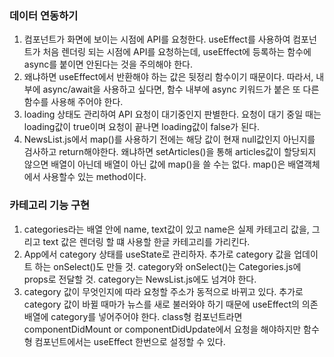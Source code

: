### 데이터 연동하기

1. 컴포넌트가 화면에 보이는 시점에 API를 요청한다. useEffect를 사용하여 컴포넌트가 처음 렌더링 되는 시점에 API를 요청하는데, useEffect에 등록하는 함수에 async를 붙이면 안된다는 것을 주의해야 한다.
2. 왜냐하면 useEffect에서 반환해야 하는 값은 뒷정리 함수이기 때문이다. 따라서, 내부에 async/await을 사용하고 싶다면, 함수 내부에 async 키워드가 붙은 또 다른 함수를 사용해 주어야 한다.
3. loading 상태도 관리하여 API 요청이 대기중인지 판별한다. 요청이 대기 중일 때는 loading값이 true이며 요청이 끝나면 loading값이 false가 된다.
4. NewsList.js에서 map()를 사용하기 전에는 해당 값이 현재 null값인지 아닌지를 검사하고 return해야한다. 왜냐하면 setArticles()을 통해 articles값이 할당되지 않으면 배열이 아닌데 배열이 아닌 값에 map()을 쓸 수는 없다. map()은 배열객체에서 사용할수 있는 method이다.

### 카테고리 기능 구현

1. categories라는 배열 안에 name, text값이 있고 name은 실제 카테고리 값을, 그리고 text 값은 렌더링 할 떄 사용할 한글 카테고리를 가리킨다.
2. App에서 category 상태를 useState로 관리하자. 추가로 category 값을 업데이트 하는 onSelect()도 만들 것. category와 onSelect()는 Categories.js에 props로 전달할 것. category는 NewsList.js에도 넘겨야 한다.
3. category 값이 무엇인지에 따라 요청할 주소가 동적으로 바뀌고 있다. 추가로 category 값이 바뀔 때마가 뉴스를 새로 불러와야 하기 때문에 useEffect의 의존배열에 category를 넣어주어야 한다. class형 컴포넌트라면 componentDidMount or componentDidUpdate에서 요청을 해야하지만 함수형 컴포넌트에서는 useEffect 한번으로 설정할 수 있다.
